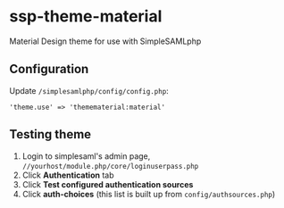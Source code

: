 # ssp-theme-material
Material Design theme for use with SimpleSAMLphp 

## Configuration

Update `/simplesamlphp/config/config.php`:

```
'theme.use' => 'themematerial:material'
```

## Testing theme

1. Login to simplesaml's admin page, `//yourhost/module.php/core/loginuserpass.php`
2. Click **Authentication** tab
3. Click **Test configured authentication sources**
4. Click **auth-choices** (this list is built up from `config/authsources.php`)
